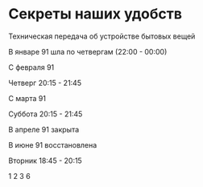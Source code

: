 # Секреты наших удобств

Техническая передача об устройстве бытовых вещей

В январе 91 шла по четвергам (22:00 - 00:00)

С февраля 91

Четверг 20:15 - 21:45

С марта 91

Суббота 20:15 - 21:45

В апреле 91 закрыта

В июне 91 восстановлена

Вторник 18:45 - 20:15

1 2 3 6
